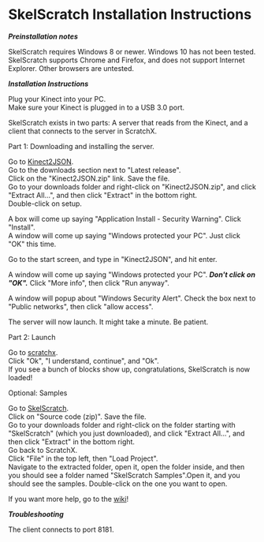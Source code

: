 # SkelScratch Installation Instructions

***Preinstallation notes***

SkelScratch requires Windows 8 or newer. Windows 10 has not been tested.  
SkelScratch supports Chrome and Firefox, and does not support Internet Explorer. Other browsers are untested.

***Installation Instructions***

Plug your Kinect into your PC.  
Make sure your Kinect is plugged in to a USB 3.0 port.

SkelScratch exists in two parts: A server that reads from the Kinect, and a client that connects to the server in ScratchX.

Part 1: Downloading and installing the server.

Go to <a href="https://github.com/Calvin-CS/Kinect2JSON/releases" target="_blank">Kinect2JSON</a>.  
Go to the downloads section next to "Latest release".  
Click on the "Kinect2JSON.zip" link. Save the file.  
Go to your downloads folder and right-click on "Kinect2JSON.zip", and click "Extract All...", and then click "Extract" in the bottom right.  
Double-click on setup.
  
A box will come up saying "Application Install - Security Warning". Click "Install".  
A window will come up saying "Windows protected your PC". Just click "OK" this time.

Go to the start screen, and type in "Kinect2JSON", and hit enter.

A window will come up saying "Windows protected your PC". ***Don't click on "OK".*** Click "More info", then click "Run anyway".

A window will popup about "Windows Security Alert". Check the box next to "Public networks", then click "allow access".

The server will now launch.  It might take a minute. Be patient.

Part 2: Launch

Go to <a href="http://www.scratchx.org/?url=http://Calvin-CS.github.io/SkelScratch/SkelScratch.js#scratch" target="_blank">scratchx</a>.   
Click "Ok", "I understand, continue", and "Ok".  
If you see a bunch of blocks show up, congratulations, SkelScratch is now loaded!

Optional: Samples

Go to <a href="https://github.com/Calvin-CS/SkelScratch/releases" target="_blank">SkelScratch</a>.  
Click on "Source code (zip)". Save the file.  
Go to your downloads folder and right-click on the folder starting with "SkelScratch" (which you just downloaded), and click "Extract All...", and then click "Extract" in the bottom right.  
Go back to ScratchX.  
Click "File" in the top left, then "Load Project".  
Navigate to the extracted folder, open it, open the folder inside, and then you should see a folder named "SkelScratch Samples".Open it, and you should see the samples. Double-click on the one you want to open.

If you want more help, go to the <a href="https://github.com/Calvin-CS/SkelScratch/wiki" target="_blank">wiki</a>!

***Troubleshooting***

The client connects to port 8181.